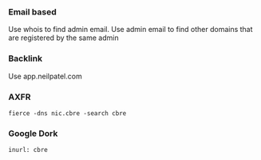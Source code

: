 ### Email based
Use whois to find admin email. Use admin email to find other domains that are registered by the same admin

### Backlink
Use app.neilpatel.com

### AXFR
```
fierce -dns nic.cbre -search cbre
```

### Google Dork
```
inurl: cbre
```
